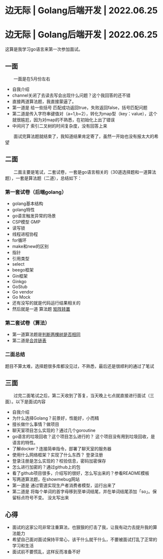 # 边无际 | Golang后端开发 | 2022.06.25


# 边无际 | Golang后端开发 | 2022.06.25

这算是我学习go语言来第一次参加面试。

## 一面
&ensp;&ensp;&ensp;&ensp;一面是在5月份左右
- 自我介绍
- channel关闭了去读去写会出现什么问题？这个我回答的还不错
- 直接两道算法题，我直接蒙逼了。
- 第一道是 给一些括号  匹配成功返回true，失败返回false，括号匹配问题
- 第二道是传入字符串键值对（a=1,b=2），转化为map型（key：value），这个就很尴尬，因为对map的不熟悉，在初始化上出了错误 
- 中间问了 索引二叉树的时间复杂度，没有回答上来   

&ensp;&ensp;&ensp;&ensp;面试完算法题就结束了，我知道结果肯定寄了，虽然一开始也没有报太大的希望


## 二面
&ensp;&ensp;&ensp;&ensp;二面主要是笔试，二套试卷，一套是go语言相关的（30道选择题和一道算法题），一套是算法题（二道），总结如下：    
### 第一套试卷（后端golang）
-   golang基本结构
-   golang特性
-   go语言触发异常的场景
-   CSP模型 GMP
-   读写锁
-   线程进程协程
-   for循环
-   make和new的区别
-   指针
-   引用类型
-   select
-   beego框架
-   Gin框架
-   Ginkgo
-   GoStub
-   Go vendor
-   Go Mock
- 还有没写的就是代码运行结果相关的
- 然后就是一道 算法题 [矩阵转置](https://leetcode.cn/problems/transpose-matrix/)
### 第二套试卷（算法）
- 第一道算法题是[判断两棵树是否相同](https://leetcode.cn/problems/same-tree/)
- 第二道是[合并链表](https://leetcode.cn/problems/he-bing-liang-ge-pai-xu-de-lian-biao-lcof/)
### 二面总结
题目不算太难，选择题很多库都没见过，不熟悉，最后还是很顺利的通过了笔试


## 三面
&ensp;&ensp;&ensp;&ensp;过完二面笔试之后，第二天收到了答复，当天晚上七点就直接进行面试（三面）。以下是面试内容       
- 自我介绍
- 为什么选择Golang？前景好，性能好，小而精
- 擅长做什么事情？做项目
- 聊天室项目怎么实现的？通过几个goroutine
- go语言的垃圾回收？这个项目怎么进行的？ 这个项目没有用到垃圾回收，是语言的特性。
- 了解docker？连接简单指令，部署了聊天室的服务器
- 使用什么网络框架？实现了什么东西？  登录注册
- 登录注册是怎么实现的？校验信息，密码加密保存
- 怎么进行加密的？通过github上的包
- 看了github项目很多，介绍写的很好，怎么写出来的？参看README模板
- 写两道算法题，在showmebug网站
- 第一道是 通过管道实现生产者消费者模型，运行出来了
- 第二道是 将每个单词的首字母移到至单词结尾，并在单词结尾添加「so」。保留标点符号不变。 没太写出来

## 心得

- 面试的这家公司非常注重算法，也狠狠的打击了我，让我有动力去提升我的算法能力
- 希望自己面对面试保持平常心，该干什么就干什么，不要被面试打乱了正常的学习和生活
- 面试前不要慌乱，这样反而准备不好

